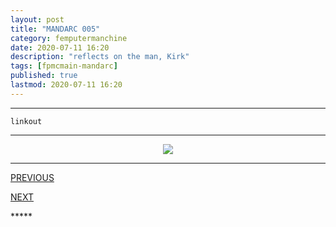 ```yaml
---
layout: post
title: "MANDARC 005"
category: femputermanchine
date: 2020-07-11 16:20
description: "reflects on the man, Kirk"
tags: [fpmcmain-mandarc]
published: true
lastmod: 2020-07-11 16:20
---
```


*****

`linkout`

*****

<center><img src="{{ site.url }}/assets/img/mandarc-spitballsonkirk.jpg"  /></center>

*****
<div class="fpmc-nav">

<span class="fpmc-nav-prev"><a href="{{ 'mandarc-iv' | prepend: site.baseurl }}">PREVIOUS</a></span>

<span class="fpmc-nav-next"><a href="{{ 'mandarc-vi' | prepend: site.baseurl }}">NEXT</a></span> 

</div>
*****

